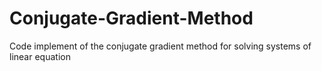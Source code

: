 # Conjugate-Gradient-Method
Code implement of the conjugate gradient method for solving systems of linear equation
